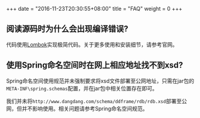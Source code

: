 +++
date = "2016-11-23T20:30:55+08:00"
title = "FAQ"
weight = 0
+++

## 阅读源码时为什么会出现编译错误?

代码使用[Lombok](https://projectlombok.org/download.html)实现极简代码。关于更多使用和安装细节，请参考官网。

## 使用Spring命名空间时在网上相应地址找不到xsd?

Spring命名空间使用规范并未强制要求将xsd文件部署至公网地址，只需在jar包的`META-INF\spring.schemas`配置，并在jar包中相关位置存在即可。

我们并未将`http://www.dangdang.com/schema/ddframe/rdb/rdb.xsd`部署至公网，但并不影响使用。相关问题请参考Spring命名空间规范。